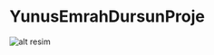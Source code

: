 # YunusEmrahDursunProje
![alt resim](https://github.com/DeliDoktoru/YunusEmrahDursunProje/blob/master/gorsel.png)
